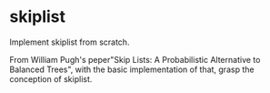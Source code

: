 # skiplist
Implement skiplist from scratch.

From William Pugh's peper"Skip Lists: A Probabilistic Alternative to
Balanced Trees", with the basic implementation of that, grasp the conception of skiplist.
